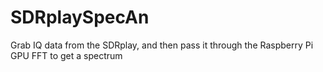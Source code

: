 # SDRplaySpecAn
Grab IQ data from the SDRplay, and then pass it through the Raspberry Pi GPU FFT to get a spectrum 
